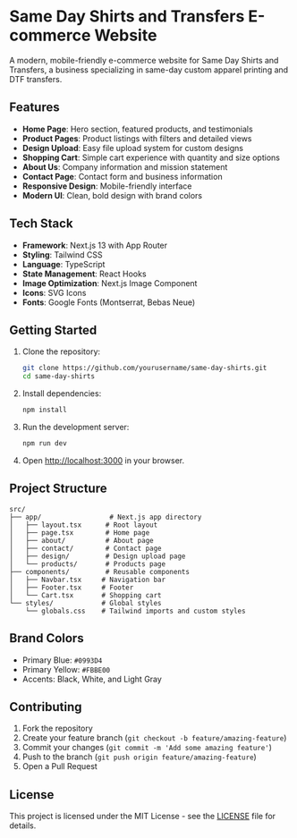 # Same Day Shirts and Transfers E-commerce Website

A modern, mobile-friendly e-commerce website for Same Day Shirts and Transfers, a business specializing in same-day custom apparel printing and DTF transfers.

## Features

- **Home Page**: Hero section, featured products, and testimonials
- **Product Pages**: Product listings with filters and detailed views
- **Design Upload**: Easy file upload system for custom designs
- **Shopping Cart**: Simple cart experience with quantity and size options
- **About Us**: Company information and mission statement
- **Contact Page**: Contact form and business information
- **Responsive Design**: Mobile-friendly interface
- **Modern UI**: Clean, bold design with brand colors

## Tech Stack

- **Framework**: Next.js 13 with App Router
- **Styling**: Tailwind CSS
- **Language**: TypeScript
- **State Management**: React Hooks
- **Image Optimization**: Next.js Image Component
- **Icons**: SVG Icons
- **Fonts**: Google Fonts (Montserrat, Bebas Neue)

## Getting Started

1. Clone the repository:
   ```bash
   git clone https://github.com/yourusername/same-day-shirts.git
   cd same-day-shirts
   ```

2. Install dependencies:
   ```bash
   npm install
   ```

3. Run the development server:
   ```bash
   npm run dev
   ```

4. Open [http://localhost:3000](http://localhost:3000) in your browser.

## Project Structure

```
src/
├── app/                 # Next.js app directory
│   ├── layout.tsx      # Root layout
│   ├── page.tsx        # Home page
│   ├── about/          # About page
│   ├── contact/        # Contact page
│   ├── design/         # Design upload page
│   └── products/       # Products page
├── components/         # Reusable components
│   ├── Navbar.tsx     # Navigation bar
│   ├── Footer.tsx     # Footer
│   └── Cart.tsx       # Shopping cart
└── styles/            # Global styles
    └── globals.css    # Tailwind imports and custom styles
```

## Brand Colors

- Primary Blue: `#0993D4`
- Primary Yellow: `#FBBE00`
- Accents: Black, White, and Light Gray

## Contributing

1. Fork the repository
2. Create your feature branch (`git checkout -b feature/amazing-feature`)
3. Commit your changes (`git commit -m 'Add some amazing feature'`)
4. Push to the branch (`git push origin feature/amazing-feature`)
5. Open a Pull Request

## License

This project is licensed under the MIT License - see the [LICENSE](LICENSE) file for details. 